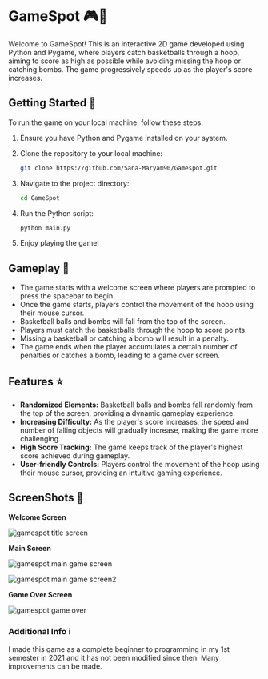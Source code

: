 # GameSpot 🎮🏀

Welcome to GameSpot! This is an interactive 2D game developed using Python and Pygame, where players catch basketballs through a hoop, aiming to score as high as possible while avoiding missing the hoop or catching bombs. The game progressively speeds up as the player's score increases.

## Getting Started 🚀

To run the game on your local machine, follow these steps:

1. Ensure you have Python and Pygame installed on your system.

2. Clone the repository to your local machine:
   
    ```bash
    git clone https://github.com/Sana-Maryam90/Gamespot.git
    ```

4. Navigate to the project directory:

    ```bash
    cd GameSpot
    ```

5. Run the Python script:

    ```bash
    python main.py
    ```

6. Enjoy playing the game!

## Gameplay 🏀

- The game starts with a welcome screen where players are prompted to press the spacebar to begin.
- Once the game starts, players control the movement of the hoop using their mouse cursor.
- Basketball balls and bombs will fall from the top of the screen.
- Players must catch the basketballs through the hoop to score points.
- Missing a basketball or catching a bomb will result in a penalty.
- The game ends when the player accumulates a certain number of penalties or catches a bomb, leading to a game over screen.

## Features ⭐️

- **Randomized Elements:** Basketball balls and bombs fall randomly from the top of the screen, providing a dynamic gameplay experience.
- **Increasing Difficulty:** As the player's score increases, the speed and number of falling objects will gradually increase, making the game more challenging.
- **High Score Tracking:** The game keeps track of the player's highest score achieved during gameplay.
- **User-friendly Controls:** Players control the movement of the hoop using their mouse cursor, providing an intuitive gaming experience.

## ScreenShots 📸
**Welcome Screen**

![gamespot title screen](https://github.com/Sana-Maryam90/Gamespot/assets/99211506/bcdfe312-537f-483d-8491-5a1b71479802)

**Main Screen**

![gamespot main game screen](https://github.com/Sana-Maryam90/Gamespot/assets/99211506/5e954941-1e27-4d55-8554-d3486e9eb768)

![gamespot main game screen2](https://github.com/Sana-Maryam90/Gamespot/assets/99211506/0312a0a6-5c4c-4f6a-8a87-5baeb831790b)

**Game Over Screen**

![gamespot game over](https://github.com/Sana-Maryam90/Gamespot/assets/99211506/9f5a2da5-8357-42f9-8d17-76abc8b0d5e6)


### Additional Info ℹ️
I made this game as a complete beginner to programming in my 1st semester in 2021 and it has not been modified since then. Many improvements can be made.
